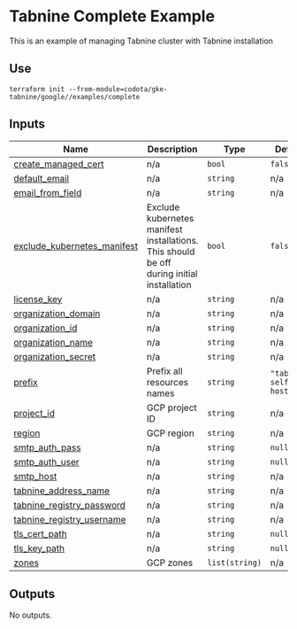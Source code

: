 # Tabnine Complete Example

This is an example of managing Tabnine cluster with Tabnine installation

## Use

`terraform init --from-module=codota/gke-tabnine/google//examples/complete`

<!-- BEGIN_TF_DOCS -->
## Inputs

| Name | Description | Type | Default | Required |
|------|-------------|------|---------|:--------:|
| <a name="input_create_managed_cert"></a> [create\_managed\_cert](#input\_create\_managed\_cert) | n/a | `bool` | `false` | no |
| <a name="input_default_email"></a> [default\_email](#input\_default\_email) | n/a | `string` | n/a | yes |
| <a name="input_email_from_field"></a> [email\_from\_field](#input\_email\_from\_field) | n/a | `string` | n/a | yes |
| <a name="input_exclude_kubernetes_manifest"></a> [exclude\_kubernetes\_manifest](#input\_exclude\_kubernetes\_manifest) | Exclude kubernetes manifest installations. This should be off during initial installation | `bool` | `false` | no |
| <a name="input_license_key"></a> [license\_key](#input\_license\_key) | n/a | `string` | n/a | yes |
| <a name="input_organization_domain"></a> [organization\_domain](#input\_organization\_domain) | n/a | `string` | n/a | yes |
| <a name="input_organization_id"></a> [organization\_id](#input\_organization\_id) | n/a | `string` | n/a | yes |
| <a name="input_organization_name"></a> [organization\_name](#input\_organization\_name) | n/a | `string` | n/a | yes |
| <a name="input_organization_secret"></a> [organization\_secret](#input\_organization\_secret) | n/a | `string` | n/a | yes |
| <a name="input_prefix"></a> [prefix](#input\_prefix) | Prefix all resources names | `string` | `"tabnine-self-hosted"` | no |
| <a name="input_project_id"></a> [project\_id](#input\_project\_id) | GCP project ID | `string` | n/a | yes |
| <a name="input_region"></a> [region](#input\_region) | GCP region | `string` | n/a | yes |
| <a name="input_smtp_auth_pass"></a> [smtp\_auth\_pass](#input\_smtp\_auth\_pass) | n/a | `string` | `null` | no |
| <a name="input_smtp_auth_user"></a> [smtp\_auth\_user](#input\_smtp\_auth\_user) | n/a | `string` | `null` | no |
| <a name="input_smtp_host"></a> [smtp\_host](#input\_smtp\_host) | n/a | `string` | n/a | yes |
| <a name="input_tabnine_address_name"></a> [tabnine\_address\_name](#input\_tabnine\_address\_name) | n/a | `string` | n/a | yes |
| <a name="input_tabnine_registry_password"></a> [tabnine\_registry\_password](#input\_tabnine\_registry\_password) | n/a | `string` | n/a | yes |
| <a name="input_tabnine_registry_username"></a> [tabnine\_registry\_username](#input\_tabnine\_registry\_username) | n/a | `string` | n/a | yes |
| <a name="input_tls_cert_path"></a> [tls\_cert\_path](#input\_tls\_cert\_path) | n/a | `string` | `null` | no |
| <a name="input_tls_key_path"></a> [tls\_key\_path](#input\_tls\_key\_path) | n/a | `string` | `null` | no |
| <a name="input_zones"></a> [zones](#input\_zones) | GCP zones | `list(string)` | n/a | yes |

## Outputs

No outputs.
<!-- END_TF_DOCS -->
